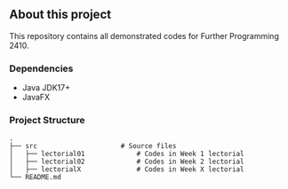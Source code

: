 ## About this project
This repository contains all demonstrated codes for Further Programming 2410.

### Dependencies
* Java JDK17+
* JavaFX 

### Project Structure
    .
    ├── src                     # Source files
    │   ├── lectorial01             # Codes in Week 1 lectorial
    │   ├── lectorial02             # Codes in Week 2 lectorial
    │   ├── lectorialX              # Codes in Week X lectorial
    └── README.md